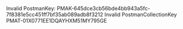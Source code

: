 Invalid PostmanKey: PMAK-645dce3cb56bde4bb943a5fc-7f8381e5cc451ff7bf35ab089adb8f3212
Invalid PostmanCollectionKey PMAT-01X0771EE1DQAYHXM51MY795GE


